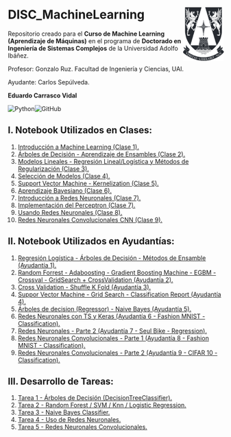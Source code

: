 # DISC_MachineLearning <img src="img/logo.png" align="right" width = "95px"/>
    
Repositorio creado para el **Curso de Machine Learning (Aprendizaje de Máquinas)** en el programa de **Doctorado en Ingeniería de Sistemas Complejos** de la Universidad Adolfo Ibáñez.

Profesor: Gonzalo Ruz. Facultad de Ingeniería y Ciencias, UAI.

Ayudante: Carlos Sepúlveda.

**Eduardo Carrasco Vidal**
 
![Python](https://img.shields.io/badge/python-%2314354C.svg)![GitHub](https://img.shields.io/badge/github-%23121011.svg)

## I. Notebook Utilizados en Clases:
1. [Introducción a Machine Learning (Clase 1).](https://github.com/educarrascov/DISC_MachineLearning/blob/main/Script/0.%20Clases/1.0.%20Introduccion.ipynb)
2. [Árboles de Decisión - Aprendizaje de Ensambles (Clase 2).](https://github.com/educarrascov/DISC_MachineLearning/blob/main/Script/0.%20Clases/2.1.%20Aprendizaje_de_ensambles.ipynb)
3. [Modelos Lineales - Regresión Lineal/Logística y Métodos de Regularización (Clase 3).](https://github.com/educarrascov/DISC_MachineLearning/blob/main/Script/0.%20Clases/3.0.%20Modelos_Lineales.ipynb)
4. [Selección de Modelos (Clase 4).](https://github.com/educarrascov/DISC_MachineLearning/blob/main/Script/0.%20Clases/4.0.%20Seleccion_de_Modelos.ipynb)
5. [Support Vector Machine - Kernelization (Clase 5).](https://github.com/educarrascov/DISC_MachineLearning/blob/main/Script/0.%20Clases/6.0.%20SVM.ipynb)
6. [Aprendizaje Bayesiano (Clase 6).](https://github.com/educarrascov/DISC_MachineLearning/blob/main/Script/0.%20Clases/7.0.%20Aprendizaje_Bayesiano.ipynb)
7. [Introducción a Redes Neuronales (Clase 7).](https://github.com/educarrascov/DISC_MachineLearning/blob/main/Script/0.%20Clases/9.0.%20Intro_Redes_Neuronales.ipynb)
8. [Implementación del Perceptron (Clase 7).](https://github.com/educarrascov/DISC_MachineLearning/blob/main/Script/0.%20Clases/9.1.%20perceptron.ipynb)
9. [Usando Redes Neuronales (Clase 8).](https://github.com/educarrascov/DISC_MachineLearning/blob/main/Script/0.%20Clases/10.0.%20Usando_redes_neuronales.ipynb)
10. [Redes Neuronales Convolucionales CNN (Clase 9).](https://github.com/educarrascov/DISC_MachineLearning/blob/main/Script/0.%20Clases/11.0.%20Redes_neuronales_convolucionales.ipynb)

## II. Notebook Utilizados en Ayudantías:
1. [Regresión Logística - Árboles de Decisión - Métodos de Ensamble (Ayudantía 1).](https://github.com/educarrascov/DISC_MachineLearning/blob/main/Script/1.%20Ayudant%C3%ADa/1.%20Ayudant%C3%ADa1.ipynb)
2. [Random Forrest - Adaboosting - Gradient Boosting Machine - EGBM - Crossval - GridSearch + CrossValidation (Ayudantía 2).](https://github.com/educarrascov/DISC_MachineLearning/blob/main/Script/1.%20Ayudant%C3%ADa/2.%20Ayudantia_2.ipynb)
3. [Cross Validation - Shuffle K Fold (Ayudantía 3).](https://github.com/educarrascov/DISC_MachineLearning/blob/main/Script/1.%20Ayudant%C3%ADa/3.%20Ayudantia3.ipynb)
4. [Suppor Vector Machine - Grid Search - Classification Report (Ayudantía 4).](https://github.com/educarrascov/DISC_MachineLearning/blob/main/Script/1.%20Ayudant%C3%ADa/4.%20Ayudant%C3%ADa_4.ipynb)
5. [Árboles de decision (Regressor) - Naive Bayes (Ayudantía 5).](https://github.com/educarrascov/DISC_MachineLearning/blob/main/Script/1.%20Ayudant%C3%ADa/5.%2020220913_Ayudantia_5.ipynb)
6. [Redes Neuronales con TS y Keras (Ayudantía 6 - Fashion MNIST - Classification).](https://github.com/educarrascov/DISC_MachineLearning/blob/main/Script/1.%20Ayudant%C3%ADa/6.%20Ayudant%C3%ADa_NN.ipynb)
7. [Redes Neuronales - Parte 2 (Ayudantía 7 - Seul Bike - Regression).](https://github.com/educarrascov/DISC_MachineLearning/blob/main/Script/1.%20Ayudant%C3%ADa/7.%20Seul_data_bike_(NN2).ipynb)
8. [Redes Neuronales Convolucionales - Parte 1 (Ayudantía 8 - Fashion MNIST - Classification).](https://github.com/educarrascov/DISC_MachineLearning/blob/main/Script/1.%20Ayudant%C3%ADa/8.%20Ayudant%C3%ADa_NN_V2(con_CNN).ipynb)
9. [Redes Neuronales Convolucionales - Parte 2 (Ayudantía 9 - CIFAR 10 - Classification).](https://github.com/educarrascov/DISC_MachineLearning/blob/main/Script/1.%20Ayudant%C3%ADa/9.%20Ayudant%C3%ADa_CNN_2.ipynb)

## III. Desarrollo de Tareas:
1. [Tarea 1 - Árboles de Decisión (DecisionTreeClassifier).](https://github.com/educarrascov/DISC_MachineLearning/blob/main/Tareas/tarea1/tarea1_Carrasco_Eduardo.ipynb)
2. [Tarea 2 - Random Forest / SVM / Knn / Logistic Regression.](https://github.com/educarrascov/DISC_MachineLearning/blob/main/Tareas/tarea2/tarea2_Carrasco_Eduardo.ipynb)
3. [Tarea 3 - Naive Bayes Classifier.](https://github.com/educarrascov/DISC_MachineLearning/blob/main/Tareas/tarea3/tarea3_Carrasco_Eduardo.ipynb)
4. [Tarea 4 - Uso de Redes Neuronales.](https://github.com/educarrascov/DISC_MachineLearning/blob/main/Tareas/tarea4/tarea4_Carrasco_Eduardo.ipynb)
5. [Tarea 5 - Redes Neuronales Convolucionales.](https://github.com/educarrascov/DISC_MachineLearning/blob/main/Tareas/tarea5/tarea5_eduardocarrascov_final_final_final.ipynb)
